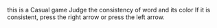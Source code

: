 this is a Casual game
Judge the consistency of word and its color
If it is consistent, press the right arrow or press the left arrow.